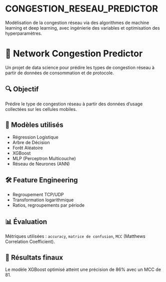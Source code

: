 # CONGESTION_RESEAU_PREDICTOR
Modélisation de la congestion réseau via des algorithmes de machine learning et deep learning, avec ingénierie des variables et optimisation des hyperparamètres.

# 📡 Network Congestion Predictor

Un projet de data science pour prédire les types de congestion réseau à partir de données de consommation et de protocole.

## 🔍 Objectif
Prédire le type de congestion réseau à partir des données d’usage collectées sur les cellules mobiles.

## 🧠 Modèles utilisés
- Régression Logistique
- Arbre de Décision
- Forêt Aléatoire
- XGBoost
- MLP (Perceptron Multicouche)
- Réseau de Neurones (ANN)

## 🛠️ Feature Engineering
- Regroupement TCP/UDP
- Transformation logarithmique
- Ratios, regroupements par période

## 📊 Évaluation
Métriques utilisées : `accuracy`, `matrice de confusion`, `MCC` (Matthews Correlation Coefficient).

## 🚀 Résultats finaux
Le modèle XGBoost optimisé atteint une précision de 86% avec un MCC de 81.
